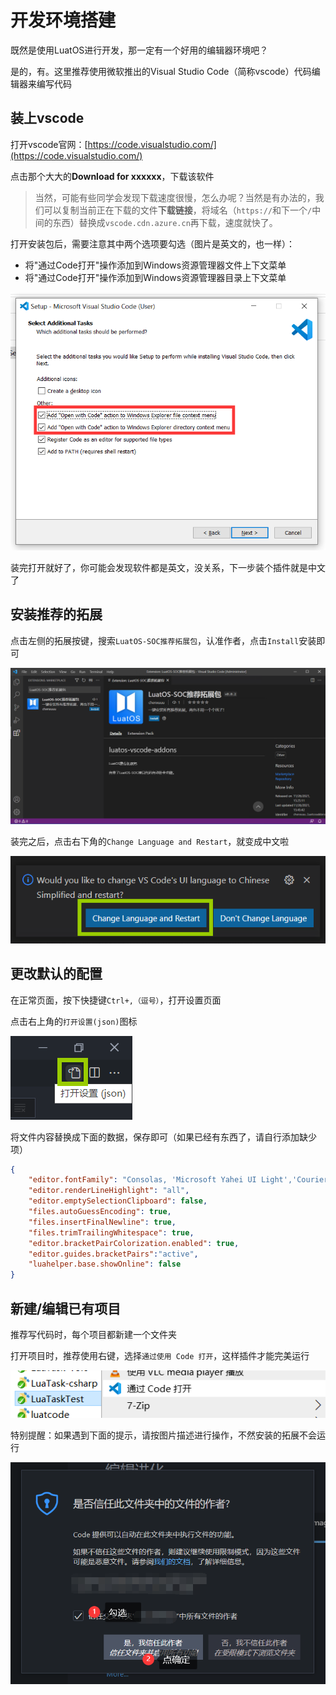 # 开发环境搭建

既然是使用LuatOS进行开发，那一定有一个好用的编辑器环境吧？

是的，有。这里推荐使用微软推出的Visual Studio Code（简称vscode）代码编辑器来编写代码

## 装上vscode

打开vscode官网：[https://code.visualstudio.com/](https://code.visualstudio.com/)

点击那个大大的**Download for xxxxxx**，下载该软件

 > 当然，可能有些同学会发现下载速度很慢，怎么办呢？当然是有办法的，我们可以复制当前正在下载的文件**下载链接**，将域名（`https://`和下一个`/`中间的东西）替换成`vscode.cdn.azure.cn`再下载，速度就快了。

打开安装包后，需要注意其中两个选项要勾选（图片是英文的，也一样）：

- 将"通过Code打开"操作添加到Windows资源管理器文件上下文菜单
- 将"通过Code打开"操作添加到Windows资源管理器目录上下文菜单

![vscode install](img/vscode_install.png)

装完打开就好了，你可能会发现软件都是英文，没关系，下一步装个插件就是中文了

## 安装推荐的拓展

点击左侧的拓展按键，搜索`LuatOS-SOC推荐拓展包`，认准作者，点击`Install`安装即可

![vscode addon](img/vscode_addon.png)

装完之后，点击右下角的`Change Language and Restart`，就变成中文啦

![vscode reset](img/vscode_rst.png)

## 更改默认的配置

在正常页面，按下快捷键`Ctrl+,（逗号）`，打开设置页面

点击右上角的`打开设置(json)`图标

![vscode setting json](img/vscode_json.png)

将文件内容替换成下面的数据，保存即可（如果已经有东西了，请自行添加缺少项）

```json
{
    "editor.fontFamily": "Consolas, 'Microsoft Yahei UI Light','Courier New', monospace",
    "editor.renderLineHighlight": "all",
    "editor.emptySelectionClipboard": false,
    "files.autoGuessEncoding": true,
    "files.insertFinalNewline": true,
    "files.trimTrailingWhitespace": true,
    "editor.bracketPairColorization.enabled": true,
    "editor.guides.bracketPairs":"active",
    "luahelper.base.showOnline": false
}
```

## 新建/编辑已有项目

推荐写代码时，每个项目都新建一个文件夹

打开项目时，推荐使用右键，选择`通过使用 Code 打开`，这样插件才能完美运行

![vscode open folder](img/vscode_folder.png)

特别提醒：如果遇到下面的提示，请按图片描述进行操作，不然安装的拓展不会运行

![vscode allow](img/vscode_allow.png)
